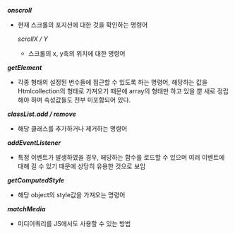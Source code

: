 _**onscroll**_

- 현재 스크롤의 포지션에 대한 것을 확인하는 명령어

  _*scrollX / Y*_

  - 스크롤의 x, y축의 위치에 대한 명령어

_**getElement**_

- 각종 형태의 설정된 변수들에 접근할 수 있도록 하는 명령어, 해당하는 값을 Htmlcollection의 형태로 가져오기 때문에 array의 형태만 하고 있을 뿐 새로 정립해야 하며 속성값들도 전부 미포함되어 있다.

_**classList.add / remove**_

- 해당 클래스를 추가하거나 제거하는 명령어

_**addEventListener**_

- 특정 이벤트가 발생하였을 경우, 해당하는 함수를 로드할 수 있으며 여러 이벤트에 대해 걸 수 있기 때문에 상당히 유용한 것으로 보임

_**getComputedStyle**_

- 해당 object의 style값을 가져오는 명령어

_**matchMedia**_

- 미디어쿼리를 JS에서도 사용할 수 있는 방법
